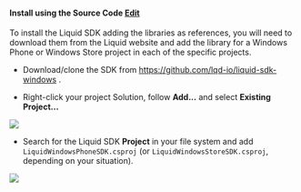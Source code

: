 
<h4 id='install-using-the-source-code'>Install using the Source Code <a href="https://github.com/lqd-io/documentation/edit/gh-pages/_{{ page.collection }}/{{ page.version | downcase }}/sections/1-source.md" target="new" class="btn btn-xs btn-default btn-edit"><span class="fa fa-pencil"></span> Edit</a></h4>

To install the Liquid SDK adding the libraries as references, you will need to download them from the Liquid website and add the library for a Windows Phone or Windows Store project in each of the specific projects.

+ Download/clone the SDK from <a href="https://github.com/lqd-io/liquid-sdk-windows" target="_blank">https://github.com/lqd-io/liquid-sdk-windows <i class="fa fa-external-link"></i></a>.

+ Right-click your project Solution, follow **Add...** and select **Existing Project...**
<img src='{{ site.github.url }}/assets/windows/source_screen_1.png' data-action='zoom'/>

+ Search for the Liquid SDK **Project** in your file system and add `LiquidWindowsPhoneSDK.csproj` (or `LiquidWindowsStoreSDK.csproj`, depending on your situation).
<img src='{{ site.github.url }}/assets/windows/source_screen_2.png' data-action='zoom'/>
